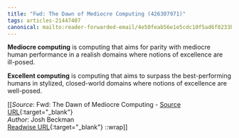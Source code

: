 ```yaml
---
title: "Fwd: The Dawn of Mediocre Computing (426307971)"
tags: articles-21447407
canonical: mailto:reader-forwarded-email/4e50feab56e1e5cdc10f5ad6f0233b6e
---
```


**Mediocre computing** is computing that aims for parity with mediocre human performance in a realish domains where notions of excellence are ill-posed.

**Excellent computing** is computing that aims to surpass the best-performing humans in stylized, closed-world domains where notions of excellence are well-posed.


[[_Source_: Fwd: The Dawn of Mediocre Computing - [Source URL](mailto:reader-forwarded-email/4e50feab56e1e5cdc10f5ad6f0233b6e){:target="_blank"}<br>
_Author_: Josh Beckman<br>
[Readwise URL](https://readwise.io/open/426307971){:target="_blank"}
::wrap]]